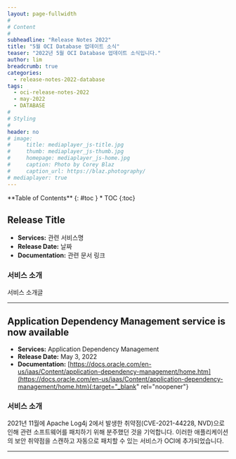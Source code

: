 ```yaml
---
layout: page-fullwidth
#
# Content
#
subheadline: "Release Notes 2022"
title: "5월 OCI Database 업데이트 소식"
teaser: "2022년 5월 OCI Database 업데이트 소식입니다."
author: lim
breadcrumb: true
categories:
  - release-notes-2022-database
tags:
  - oci-release-notes-2022
  - may-2022
  - DATABASE
#
# Styling
#
header: no
# image:
#     title: mediaplayer_js-title.jpg
#     thumb: mediaplayer_js-thumb.jpg
#     homepage: mediaplayer_js-home.jpg
#     caption: Photo by Corey Blaz
#     caption_url: https://blaz.photography/
# mediaplayer: true
---
```


<div class="panel radius" markdown="1">
**Table of Contents**
{: #toc }
*  TOC
{:toc}
</div>

## Release Title
* **Services:** 관련 서비스명
* **Release Date:** 날짜
* **Documentation:** 관련 문서 링크

### 서비스 소개
서비스 소개글

---

## Application Dependency Management service is now available
* **Services:** Application Dependency Management
* **Release Date:** May 3, 2022
* **Documentation:** [https://docs.oracle.com/en-us/iaas/Content/application-dependency-management/home.htm](https://docs.oracle.com/en-us/iaas/Content/application-dependency-management/home.htm){:target="_blank" rel="noopener"}

### 서비스 소개
2021년 11월에 Apache Log4j 2에서 발생한 취약점(CVE-2021-44228, NVD)으로 인해 관련 소프트웨어를 패치하기 위해 분주했던 것을 기억합니다. 이러한 애플리케이션의 보안 취약점을 스캔하고 자동으로 패치할 수 있는 서비스가 OCI에 추가되었습니다.  

---